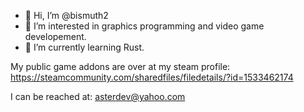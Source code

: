 - 👋 Hi, I’m @bismuth2
- 👀 I’m interested in graphics programming and video game developement.
- 🌱 I’m currently learning Rust.

My public game addons are over at my steam profile: https://steamcommunity.com/sharedfiles/filedetails/?id=1533462174

I can be reached at: asterdev@yahoo.com

<!---
bismuth2/bismuth2 is a ✨ special ✨ repository because its `README.md` (this file) appears on your GitHub profile.
You can click the Preview link to take a look at your changes.
--->
